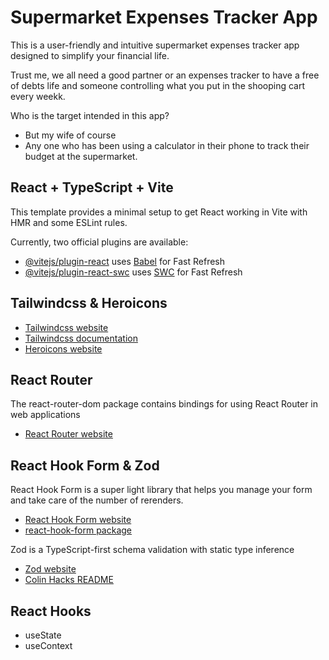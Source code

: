 # Supermarket Expenses Tracker App

This is a user-friendly and intuitive supermarket expenses tracker app designed to simplify your financial life.

Trust me, we all need a good partner or an expenses tracker to have a free of debts life and someone controlling what you put in the shooping cart every weekk.

Who is the target intended in this app?

- But my wife of course
- Any one who has been using a calculator in their phone to track their budget at the supermarket.

## React + TypeScript + Vite

This template provides a minimal setup to get React working in Vite with HMR and some ESLint rules.

Currently, two official plugins are available:

- [@vitejs/plugin-react](https://github.com/vitejs/vite-plugin-react/blob/main/packages/plugin-react/README.md) uses [Babel](https://babeljs.io/) for Fast Refresh
- [@vitejs/plugin-react-swc](https://github.com/vitejs/vite-plugin-react-swc) uses [SWC](https://swc.rs/) for Fast Refresh

## Tailwindcss & Heroicons

- [Tailwindcss website](https://tailwindcss.com)
- [Tailwindcss documentation](https://tailwindcss.com/docs/installation)
- [Heroicons website](https://heroicons.com/)

## React Router

The react-router-dom package contains bindings for using React Router in web applications

- [React Router website](https://reactrouter.com/en/main)

## React Hook Form & Zod

React Hook Form is a super light library that helps you manage your form and take care of the number of rerenders.

- [React Hook Form website](https://react-hook-form.com/)
- [react-hook-form package](https://www.npmjs.com/package/react-hook-form)

Zod is a TypeScript-first schema validation with static type inference

- [Zod website](https://zod.dev/)
- [Colin Hacks README](https://github.com/colinhacks/zod)

## React Hooks

- useState
- useContext
